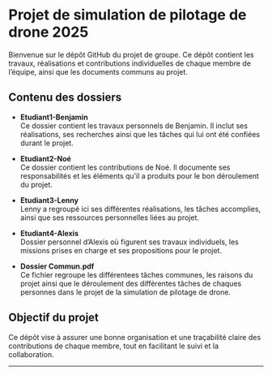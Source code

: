 # Projet de simulation de pilotage de drone 2025

Bienvenue sur le dépôt GitHub du projet de groupe. Ce dépôt contient les travaux, réalisations et contributions individuelles de chaque membre de l’équipe, ainsi que les documents communs au projet.

## Contenu des dossiers

- **Etudiant1-Benjamin**  
  Ce dossier contient les travaux personnels de Benjamin. Il inclut ses réalisations, ses recherches ainsi que les tâches qui lui ont été confiées durant le projet.

- **Etudiant2-Noé**  
  Ce dossier contient les contributions de Noé. Il documente ses responsabilités et les éléments qu’il a produits pour le bon déroulement du projet.

- **Etudiant3-Lenny**  
  Lenny a regroupé ici ses différentes réalisations, les tâches accomplies, ainsi que ses ressources personnelles liées au projet.

- **Etudiant4-Alexis**  
  Dossier personnel d’Alexis où figurent ses travaux individuels, les missions prises en charge et ses propositions pour le projet.

- **Dossier Commun.pdf**  
  Ce fichier regroupe les différentees tâches communes, les raisons du projet ainsi que le déroulement des différentes tâches de chaques personnes dans le projet de la simulation de pilotage de drone.

## Objectif du projet

Ce dépôt vise à assurer une bonne organisation et une traçabilité claire des contributions de chaque membre, tout en facilitant le suivi et la collaboration.

---

